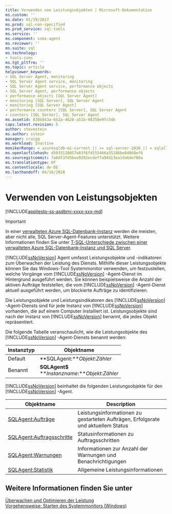 ```yaml
---
title: Verwenden von Leistungsobjekten | Microsoft-Dokumentation
ms.custom: ''
ms.date: 01/19/2017
ms.prod: sql-non-specified
ms.prod_service: sql-tools
ms.service: ''
ms.component: ssms-agent
ms.reviewer: ''
ms.suite: sql
ms.technology:
- tools-ssms
ms.tgt_pltfrm: ''
ms.topic: article
helpviewer_keywords:
- SQL Server Agent, monitoring
- SQL Server Agent service, monitoring
- SQL Server Agent service, performance objects
- SQL Server Agent, performance objects
- performance objects [SQL Server Agent]
- monitoring [SQL Server], SQL Server Agent
- monitoring [SQL Server Agent]
- performance counters [SQL Server], SQL Server Agent
- counters [SQL Server], SQL Server Agent
ms.assetid: 830b843a-6b2a-4620-a51b-98358e9fc54b
caps.latest.revision: 5
author: stevestein
ms.author: sstein
manager: craigg
ms.workload: Inactive
monikerRange: = azuresqldb-mi-current || >= sql-server-2016 || = sqlallproducts-allversions
ms.openlocfilehash: d5033120057e83f6fd155466a35188be04068ef6
ms.sourcegitcommit: 7a6df3fd5bea9282ecdeffa94d13ea1da6def80a
ms.translationtype: HT
ms.contentlocale: de-DE
ms.lasthandoff: 04/16/2018
---
```

# <a name="use-performance-objects"></a>Verwenden von Leistungsobjekten
[!INCLUDE[appliesto-ss-asdbmi-xxxx-xxx-md](../../includes/appliesto-ss-asdbmi-xxxx-xxx-md.md)]

> [!IMPORTANT]  
> In einer [verwalteten Azure SQL-Datenbank-Instanz](https://docs.microsoft.com/azure/sql-database/sql-database-managed-instance) werden die meisten, aber nicht alle, SQL Server-Agent-Features unterstützt. Weitere Informationen finden Sie unter [T-SQL-Unterschiede zwischen einer verwalteten Azure SQL-Datenbank-Instanz und SQL Server](https://docs.microsoft.com/azure/sql-database/sql-database-managed-instance-transact-sql-information#sql-server-agent).

[!INCLUDE[ssNoVersion](../../includes/ssnoversion_md.md)] Agent umfasst Leistungsobjekte und -indikatoren zum Überwachen der Leistung des Diensts. Mithilfe dieser Leistungsobjekte können Sie das Windows-Tool Systemmonitor verwenden, um festzustellen, welche Vorgänge vom [!INCLUDE[ssNoVersion](../../includes/ssnoversion_md.md)] -Agent-Dienst im Hintergrund ausgeführt werden. Sie können beispielsweise die Anzahl der aktiven Aufträge feststellen, die vom [!INCLUDE[ssNoVersion](../../includes/ssnoversion_md.md)] -Agent-Dienst aktuell ausgeführt werden, um blockierte Aufträge zu identifizieren.  
  
Die Leistungsobjekte und Leistungsindikatoren des [!INCLUDE[ssNoVersion](../../includes/ssnoversion_md.md)] -Agent-Diensts sind für jede Instanz von [!INCLUDE[ssNoVersion](../../includes/ssnoversion_md.md)] vorhanden, die auf einem Computer installiert ist. Leistungsobjekte sind nach der Instanz von [!INCLUDE[ssNoVersion](../../includes/ssnoversion_md.md)] benannt, die jedes Objekt repräsentiert.  
  
Die folgende Tabelle veranschaulicht, wie die Leistungsobjekte des [!INCLUDE[ssNoVersion](../../includes/ssnoversion_md.md)] -Agent-Diensts benannt werden:  
  
|Instanztyp|Objektname|  
|-----------------|---------------|  
|Default|**SQLAgent:***Objekt*:*Zähler*|  
|Benannt|**SQLAgent$**<br /> ***Instanzname*:***Objekt*:*Zähler*|  
  
[!INCLUDE[ssNoVersion](../../includes/ssnoversion_md.md)] beinhaltet die folgenden Leistungsobjekte für den [!INCLUDE[ssNoVersion](../../includes/ssnoversion_md.md)] -Agent.  
  
|Objektname|Description|  
|---------------|---------------|  
|[SQLAgent:Aufträge](http://msdn.microsoft.com/en-us/225b5e2d-4a78-4178-b2b6-b419df83c4aa)|Leistungsinformationen zu gestarteten Aufträgen, Erfolgsrate und aktuellem Status|  
|[SQLAgent:Auftragsschritte](http://msdn.microsoft.com/en-us/44f9983c-1753-4fe0-8475-973aa2460b3a)|Statusinformationen zu Auftragsschritten|  
|[SQLAgent:Warnungen](http://msdn.microsoft.com/en-us/e5e37f74-ee88-46d0-ad8f-71fd1b1fa64a)|Informationen zur Anzahl der Warnungen und Benachrichtigungen|  
|[SQLAgent:Statistik](http://msdn.microsoft.com/en-us/ebe92bfa-0721-48aa-9ba6-e7904ad265a1)|Allgemeine Leistungsinformationen|  
  
## <a name="see-also"></a>Weitere Informationen finden Sie unter  
[Überwachen und Optimieren der Leistung](http://msdn.microsoft.com/en-us/87f23f03-0f19-4b2e-bfae-efa378f7a0d4)  
[Vorgehensweise: Starten des Systemmonitors (Windows)](http://msdn.microsoft.com/en-us/5e51bb79-5737-470b-9c47-fac330c001c5)  
  

